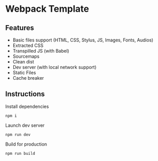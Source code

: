 # Webpack Template

## Features

- Basic files support (HTML, CSS, Stylus, JS, Images, Fonts, Audios)
- Extracted CSS
- Transpilled JS (with Babel)
- Sourcemaps
- Clean dist
- Dev server (with local network support)
- Static Files
- Cache breaker

## Instructions

Install dependencies

```npm i```

Launch dev server

```npm run dev```

Build for production

```npm run build```